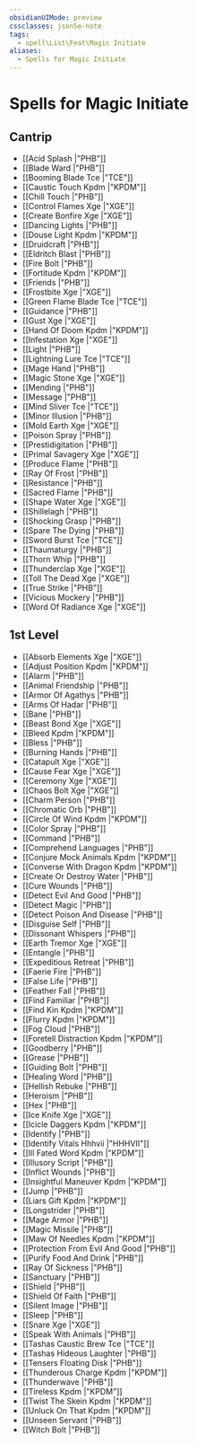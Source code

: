 ```yaml
---
obsidianUIMode: preview
cssclasses: json5e-note
tags:
  - spell\List\Feat\Magic Initiate
aliases:
  - Spells for Magic Initiate
---
```

# Spells for Magic Initiate

## Cantrip

- [[Acid Splash \|"PHB"]] 
- [[Blade Ward \|"PHB"]] 
- [[Booming Blade Tce \|"TCE"]] 
- [[Caustic Touch Kpdm \|"KPDM"]] 
- [[Chill Touch \|"PHB"]] 
- [[Control Flames Xge \|"XGE"]] 
- [[Create Bonfire Xge \|"XGE"]] 
- [[Dancing Lights \|"PHB"]] 
- [[Douse Light Kpdm \|"KPDM"]] 
- [[Druidcraft \|"PHB"]] 
- [[Eldritch Blast \|"PHB"]] 
- [[Fire Bolt \|"PHB"]] 
- [[Fortitude Kpdm \|"KPDM"]] 
- [[Friends \|"PHB"]] 
- [[Frostbite Xge \|"XGE"]] 
- [[Green Flame Blade Tce \|"TCE"]] 
- [[Guidance \|"PHB"]] 
- [[Gust Xge \|"XGE"]] 
- [[Hand Of Doom Kpdm \|"KPDM"]] 
- [[Infestation Xge \|"XGE"]] 
- [[Light \|"PHB"]] 
- [[Lightning Lure Tce \|"TCE"]] 
- [[Mage Hand \|"PHB"]] 
- [[Magic Stone Xge \|"XGE"]] 
- [[Mending \|"PHB"]] 
- [[Message \|"PHB"]] 
- [[Mind Sliver Tce \|"TCE"]] 
- [[Minor Illusion \|"PHB"]] 
- [[Mold Earth Xge \|"XGE"]] 
- [[Poison Spray \|"PHB"]] 
- [[Prestidigitation \|"PHB"]] 
- [[Primal Savagery Xge \|"XGE"]] 
- [[Produce Flame \|"PHB"]] 
- [[Ray Of Frost \|"PHB"]] 
- [[Resistance \|"PHB"]] 
- [[Sacred Flame \|"PHB"]] 
- [[Shape Water Xge \|"XGE"]] 
- [[Shillelagh \|"PHB"]] 
- [[Shocking Grasp \|"PHB"]] 
- [[Spare The Dying \|"PHB"]] 
- [[Sword Burst Tce \|"TCE"]] 
- [[Thaumaturgy \|"PHB"]] 
- [[Thorn Whip \|"PHB"]] 
- [[Thunderclap Xge \|"XGE"]] 
- [[Toll The Dead Xge \|"XGE"]] 
- [[True Strike \|"PHB"]] 
- [[Vicious Mockery \|"PHB"]] 
- [[Word Of Radiance Xge \|"XGE"]] 

## 1st Level

- [[Absorb Elements Xge \|"XGE"]] 
- [[Adjust Position Kpdm \|"KPDM"]] 
- [[Alarm \|"PHB"]] 
- [[Animal Friendship \|"PHB"]] 
- [[Armor Of Agathys \|"PHB"]] 
- [[Arms Of Hadar \|"PHB"]] 
- [[Bane \|"PHB"]] 
- [[Beast Bond Xge \|"XGE"]] 
- [[Bleed Kpdm \|"KPDM"]] 
- [[Bless \|"PHB"]] 
- [[Burning Hands \|"PHB"]] 
- [[Catapult Xge \|"XGE"]] 
- [[Cause Fear Xge \|"XGE"]] 
- [[Ceremony Xge \|"XGE"]] 
- [[Chaos Bolt Xge \|"XGE"]] 
- [[Charm Person \|"PHB"]] 
- [[Chromatic Orb \|"PHB"]] 
- [[Circle Of Wind Kpdm \|"KPDM"]] 
- [[Color Spray \|"PHB"]] 
- [[Command \|"PHB"]] 
- [[Comprehend Languages \|"PHB"]] 
- [[Conjure Mock Animals Kpdm \|"KPDM"]] 
- [[Converse With Dragon Kpdm \|"KPDM"]] 
- [[Create Or Destroy Water \|"PHB"]] 
- [[Cure Wounds \|"PHB"]] 
- [[Detect Evil And Good \|"PHB"]] 
- [[Detect Magic \|"PHB"]] 
- [[Detect Poison And Disease \|"PHB"]] 
- [[Disguise Self \|"PHB"]] 
- [[Dissonant Whispers \|"PHB"]] 
- [[Earth Tremor Xge \|"XGE"]] 
- [[Entangle \|"PHB"]] 
- [[Expeditious Retreat \|"PHB"]] 
- [[Faerie Fire \|"PHB"]] 
- [[False Life \|"PHB"]] 
- [[Feather Fall \|"PHB"]] 
- [[Find Familiar \|"PHB"]] 
- [[Find Kin Kpdm \|"KPDM"]] 
- [[Flurry Kpdm \|"KPDM"]] 
- [[Fog Cloud \|"PHB"]] 
- [[Foretell Distraction Kpdm \|"KPDM"]] 
- [[Goodberry \|"PHB"]] 
- [[Grease \|"PHB"]] 
- [[Guiding Bolt \|"PHB"]] 
- [[Healing Word \|"PHB"]] 
- [[Hellish Rebuke \|"PHB"]] 
- [[Heroism \|"PHB"]] 
- [[Hex \|"PHB"]] 
- [[Ice Knife Xge \|"XGE"]] 
- [[Icicle Daggers Kpdm \|"KPDM"]] 
- [[Identify \|"PHB"]] 
- [[Identify Vitals Hhhvii \|"HHHVII"]] 
- [[Ill Fated Word Kpdm \|"KPDM"]] 
- [[Illusory Script \|"PHB"]] 
- [[Inflict Wounds \|"PHB"]] 
- [[Insightful Maneuver Kpdm \|"KPDM"]] 
- [[Jump \|"PHB"]] 
- [[Liars Gift Kpdm \|"KPDM"]] 
- [[Longstrider \|"PHB"]] 
- [[Mage Armor \|"PHB"]] 
- [[Magic Missile \|"PHB"]] 
- [[Maw Of Needles Kpdm \|"KPDM"]] 
- [[Protection From Evil And Good \|"PHB"]] 
- [[Purify Food And Drink \|"PHB"]] 
- [[Ray Of Sickness \|"PHB"]] 
- [[Sanctuary \|"PHB"]] 
- [[Shield \|"PHB"]] 
- [[Shield Of Faith \|"PHB"]] 
- [[Silent Image \|"PHB"]] 
- [[Sleep \|"PHB"]] 
- [[Snare Xge \|"XGE"]] 
- [[Speak With Animals \|"PHB"]] 
- [[Tashas Caustic Brew Tce \|"TCE"]] 
- [[Tashas Hideous Laughter \|"PHB"]] 
- [[Tensers Floating Disk \|"PHB"]] 
- [[Thunderous Charge Kpdm \|"KPDM"]] 
- [[Thunderwave \|"PHB"]] 
- [[Tireless Kpdm \|"KPDM"]] 
- [[Twist The Skein Kpdm \|"KPDM"]] 
- [[Unluck On That Kpdm \|"KPDM"]] 
- [[Unseen Servant \|"PHB"]] 
- [[Witch Bolt \|"PHB"]]
